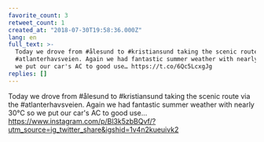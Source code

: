 ```yaml
---
favorite_count: 3
retweet_count: 1
created_at: "2018-07-30T19:58:36.000Z"
lang: en
full_text: >-
  Today we drove from #ålesund to #kristiansund taking the scenic route via the
  #atlanterhavsveien. Again we had fantastic summer weather with nearly 30°C so
  we put our car's AC to good use… https://t.co/6Qc5LcxgJg
replies: []
---
```


Today we drove from #ålesund to #kristiansund taking the scenic route via the
#atlanterhavsveien. Again we had fantastic summer weather with nearly 30°C so we
put our car's AC to good use…
<https://www.instagram.com/p/Bl3k5zbBQvf/?utm_source=ig_twitter_share&igshid=1v4n2kueuivk2>
